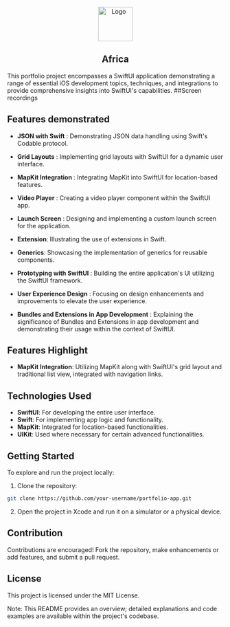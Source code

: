 <p align="center">
    <img src="screenshots/icon.png" alt="Logo" width="80" height="80">
</p>
  <h2 align="center">Africa</h3>
This portfolio project encompasses a SwiftUI application demonstrating a range of essential iOS development topics, techniques, and integrations to provide comprehensive insights into SwiftUI's capabilities.
##Screen recordings
<p align="row">



## Features demonstrated

- **JSON with Swift** : Demonstrating JSON data handling using Swift's Codable protocol.

- **Grid Layouts** : Implementing grid layouts with SwiftUI for a dynamic user interface.

- **MapKit Integration** : Integrating MapKit into SwiftUI for location-based features.

- **Video Player** : Creating a video player component within the SwiftUI app.

- **Launch Screen** : Designing and implementing a custom launch screen for the application.

- **Extension**: Illustrating the use of extensions in Swift.
- **Generics**: Showcasing the implementation of generics for reusable components.

- **Prototyping with SwiftUI** : Building the entire application's UI utilizing the SwiftUI framework.

- **User Experience Design** : Focusing on design enhancements and improvements to elevate the user experience.

- **Bundles and Extensions in App Development** : Explaining the significance of Bundles and Extensions in app development and demonstrating their usage within the context of SwiftUI.

## Features Highlight

- **MapKit Integration**: Utilizing MapKit along with SwiftUI's grid layout and traditional list view, integrated with navigation links.
  
## Technologies Used

- **SwiftUI**: For developing the entire user interface.
- **Swift**: For implementing app logic and functionality.
- **MapKit**: Integrated for location-based functionalities.
- **UIKit**: Used where necessary for certain advanced functionalities.
  
## Getting Started

To explore and run the project locally:

1. Clone the repository:

```bash
git clone https://github.com/your-username/portfolio-app.git
```

2. Open the project in Xcode and run it on a simulator or a physical device.

## Contribution
Contributions are encouraged! Fork the repository, make enhancements or add features, and submit a pull request.

## License
This project is licensed under the MIT License.

Note: This README provides an overview; detailed explanations and code examples are available within the project's codebase.
